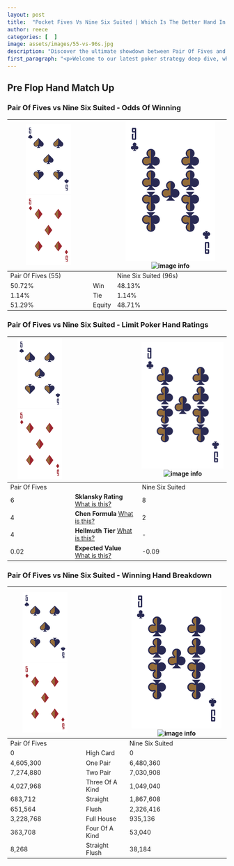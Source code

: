 ```yaml
---
layout: post
title:  "Pocket Fives Vs Nine Six Suited | Which Is The Better Hand In Poker? A Complete Guide"
author: reece
categories: [  ]
image: assets/images/55-vs-96s.jpg
description: "Discover the ultimate showdown between Pair Of Fives and Nine Six Suited in poker! Uncover the odds, strategies, and scenarios where one hand triumphs over the other. Get ready to up your poker game with this thrilling analysis."
first_paragraph: "<p>Welcome to our latest poker strategy deep dive, where we're pitting two distinct hands against each other in a high-stakes showdown: Pair Of Fives vs Nine Six Suited.</p><p>In the dynamic world of poker, every decision counts, and knowing which hand holds the upper hand is key to your success at the table.</p><p>In this article, we'll dissect these two hands, explore the scenarios where one dominates the other, and equip you with the knowledge to make strategic choices that can tip the odds in your favor.</p><p>Get ready to unravel the intriguing dynamics of these poker hands and elevate your game to new heights.</p>"
---
```




[comment]: # (sp0)

## Pre Flop Hand Match Up

<div class="table hand-ratings" markdown="1"> 



### Pair Of Fives vs Nine Six Suited - Odds Of Winning


    
| ![image info](assets/images/hand1/5.png) ![image info](assets/images/hand1/5o.png) |  | ![image info](assets/images/hand2/9.png) ![image info](assets/images/hand2/6s.png) |
| -------- | -------- | -------- |
| Pair Of Fives (55) |  | Nine Six Suited (96s) |
| 50.72% | Win | 48.13% |
| 1.14% | Tie | 1.14% |
| 51.29% | Equity | 48.71% |




[comment]: # (sp1)



### Pair Of Fives vs Nine Six Suited - Limit Poker Hand Ratings


    
| ![image info](assets/images/hand1/5.png) ![image info](assets/images/hand1/5o.png) |  | ![image info](assets/images/hand2/9.png) ![image info](assets/images/hand2/6s.png) |
| -------- | -------- | -------- |
| Pair Of Fives |  | Nine Six Suited |
| 6 | **Sklansky Rating** [What is this?](/sklansky-rating-explained) | 8 |
| 4 | **Chen Formula** [What is this?](/chen-formula-explained) | 2 |
| 4 | **Hellmuth Tier** [What is this?](/Hellmuth-tier-explained) | - |
| 0.02 | **Expected Value** [What is this?](/expected-value-explained) | -0.09 |




[comment]: # (sp2)



### Pair Of Fives vs Nine Six Suited - Winning Hand Breakdown


    
| ![image info](assets/images/hand1/5.png) ![image info](assets/images/hand1/5o.png) |  | ![image info](assets/images/hand2/9.png) ![image info](assets/images/hand2/6s.png) |
| -------- | -------- | -------- |
| Pair Of Fives |  | Nine Six Suited |
| 0 | High Card | 0 |
| 4,605,300 | One Pair | 6,480,360 |
| 7,274,880 | Two Pair | 7,030,908 |
| 4,027,968 | Three Of A Kind | 1,049,040 |
| 683,712 | Straight | 1,867,608 |
| 651,564 | Flush | 2,326,416 |
| 3,228,768 | Full House | 935,136 |
| 363,708 | Four Of A Kind | 53,040 |
| 8,268 | Straight Flush | 38,184 |




[comment]: # (sp3)



</div>

[comment]: # (sp4)



[comment]: # (sp5)

